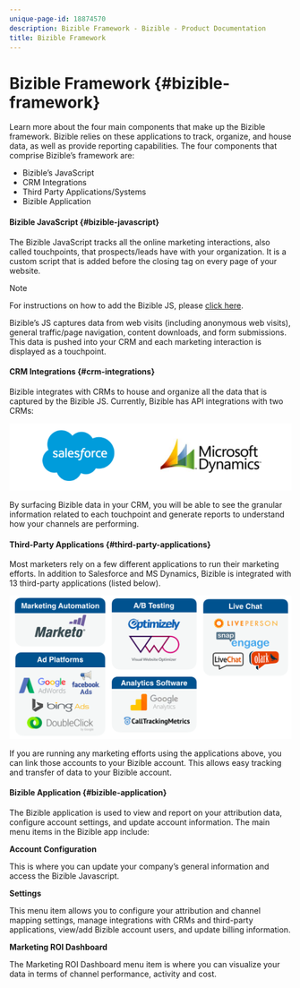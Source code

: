 ```yaml
---
unique-page-id: 18874570
description: Bizible Framework - Bizible - Product Documentation
title: Bizible Framework
---
```


# Bizible Framework {#bizible-framework}

Learn more about the four main components that make up the Bizible framework. Bizible relies on these applications to track, organize, and house data, as well as provide reporting capabilities. The four components that comprise Bizible’s framework are:

* Bizible’s JavaScript
* CRM Integrations
* Third Party Applications/Systems
* Bizible Application

#### Bizible JavaScript {#bizible-javascript}

The Bizible JavaScript tracks all the online marketing interactions, also called touchpoints, that prospects/leads have with your organization. It is a custom script that is added before the closing </head> tag on every page of your website.

*<script type="text/javascript" src="// [cdn.bizible.com/scripts/bizible.js](http://cdn.bizible.com/scripts/bizible.js)" async=""></script>*

>[!NOTE]
>
>For instructions on how to add the Bizible JS, please [click here](http://docs.marketo.com/x/qwEgAQ).

Bizible’s JS captures data from web visits (including anonymous web visits), general traffic/page navigation, content downloads, and form submissions. This data is pushed into your CRM and each marketing interaction is displayed as a touchpoint.

#### CRM Integrations {#crm-integrations}

Bizible integrates with CRMs to house and organize all the data that is captured by the Bizible JS. Currently, Bizible has API integrations with two CRMs:

![](assets/1-2.png)

By surfacing Bizible data in your CRM, you will be able to see the granular information related to each touchpoint and generate reports to understand how your channels are performing.

#### Third-Party Applications {#third-party-applications}

Most marketers rely on a few different applications to run their marketing efforts. In addition to Salesforce and MS Dynamics, Bizible is integrated with 13 third-party applications (listed below).

![](assets/2-1.png)

If you are running any marketing efforts using the applications above, you can link those accounts to your Bizible account. This allows easy tracking and transfer of data to your Bizible account.

#### Bizible Application {#bizible-application}

The Bizible application is used to view and report on your attribution data, configure account settings, and update account information. The main menu items in the Bizible app include:  
  
**Account Configuration** 
  
This is where you can update your company’s general information and access the Bizible Javascript.   
  
**Settings** 
  
This menu item allows you to configure your attribution and channel mapping settings, manage integrations with CRMs and third-party applications, view/add Bizible account users, and update billing information.  
  
**Marketing ROI Dashboard** 
  
The Marketing ROI Dashboard menu item is where you can visualize your data in terms of channel performance, activity and cost.
